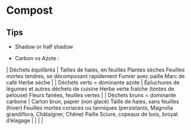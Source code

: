 # Compost

## Tips

- Shadow or half shadow

- Carbon vs Azote : 

| Déchets équilibrés	  | Tailles de haies, en feuilles
Plantes sèches
Feuilles mortes tendres, se décomposant rapidement
Fumier avec paille
Marc de café
Herbe sèche
  |
| Déchets verts
= dominante azote	  | 
Épluchures de légumes et autres déchets de cuisine
Herbe verte fraîche (tontes de pelouse)
Fleurs fanées, feuilles vertes
  |
| Déchets bruns
= dominante carbone	  |  Carton brun, papier (non glacé)
Taille de haies, sans feuilles (hiver)
Feuilles mortes coriaces ou tanniques (persistants, Magnolia grandiflora, Châtaigner, Chêne)
Paille
Sciure, copeaux de bois, broyat d’élagage |
|   |   |


